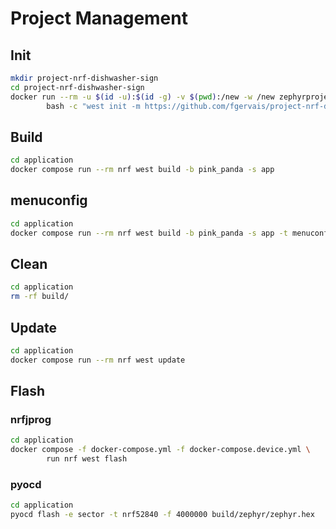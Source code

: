 # Project Management

## Init

```bash
mkdir project-nrf-dishwasher-sign
cd project-nrf-dishwasher-sign
docker run --rm -u $(id -u):$(id -g) -v $(pwd):/new -w /new zephyrprojectrtos/ci:v0.26.6 \
        bash -c "west init -m https://github.com/fgervais/project-nrf-dishwasher-sign.git . && west update"
```

## Build

```bash
cd application
docker compose run --rm nrf west build -b pink_panda -s app
```

## menuconfig

```bash
cd application
docker compose run --rm nrf west build -b pink_panda -s app -t menuconfig
```

## Clean

```bash
cd application
rm -rf build/
```

## Update

```bash
cd application
docker compose run --rm nrf west update
```

## Flash

### nrfjprog
```bash
cd application
docker compose -f docker-compose.yml -f docker-compose.device.yml \
        run nrf west flash
```

### pyocd
```bash
cd application
pyocd flash -e sector -t nrf52840 -f 4000000 build/zephyr/zephyr.hex
```
